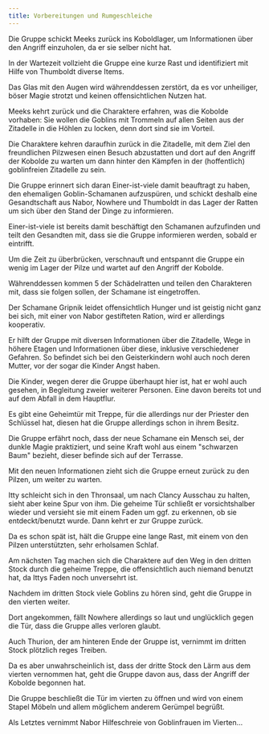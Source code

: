 ```yaml
---
title: Vorbereitungen und Rumgeschleiche
---
```


Die Gruppe schickt Meeks zurück ins Koboldlager, um Informationen über den Angriff einzuholen, da er sie selber nicht hat.

In der Wartezeit vollzieht die Gruppe eine kurze Rast und identifiziert mit Hilfe von Thumboldt diverse Items.

Das Glas mit den Augen wird währenddessen zerstört, da es vor unheiliger, böser Magie strotzt und keinen offensichtlichen Nutzen hat.

Meeks kehrt zurück und die Charaktere erfahren, was die Kobolde vorhaben: Sie wollen die Goblins mit Trommeln auf allen Seiten aus der Zitadelle in die Höhlen zu locken, denn dort sind sie im Vorteil.

Die Charaktere kehren daraufhin zurück in die Zitadelle, mit dem Ziel den freundlichen Pilzwesen einen Besuch abzustatten und dort auf den Angriff der Kobolde zu warten um dann hinter den Kämpfen in der (hoffentlich) goblinfreien Zitadelle zu sein.

Die Gruppe erinnert sich daran Einer-ist-viele damit beauftragt zu haben, den ehemaligen Goblin-Schamanen aufzuspüren, und schickt deshalb eine Gesandtschaft aus Nabor, Nowhere und Thumboldt in das Lager der Ratten um sich über den Stand der Dinge zu informieren.

Einer-ist-viele ist bereits damit beschäftigt den Schamanen aufzufinden und teilt den Gesandten mit, dass sie die Gruppe informieren werden, sobald er eintrifft.

Um die Zeit zu überbrücken, verschnauft und entspannt die Gruppe ein wenig im Lager der Pilze und wartet auf den Angriff der Kobolde.

Währenddessen kommen 5 der Schädelratten und teilen den Charakteren mit, dass sie folgen sollen, der Schamane ist eingetroffen.

Der Schamane Gripnik leidet offensichtlich Hunger und ist geistig nicht ganz bei sich, mit einer von Nabor gestifteten Ration, wird er allerdings kooperativ.

Er hilft der Gruppe mit diversen Informationen über die Zitadelle, Wege in höhere Etagen und Informationen über diese, inklusive verschiedener Gefahren. So befindet sich bei den Geisterkindern wohl auch noch deren Mutter, vor der sogar die Kinder Angst haben.

Die Kinder, wegen derer die Gruppe überhaupt hier ist, hat er wohl auch gesehen, in Begleitung zweier weiterer Personen. Eine davon bereits tot und auf dem Abfall in dem Hauptflur.

Es gibt eine Geheimtür mit Treppe, für die allerdings nur der Priester den Schlüssel hat, diesen hat die Gruppe allerdings schon in ihrem Besitz.

Die Gruppe erfährt noch, dass der neue Schamane ein Mensch sei, der dunkle Magie praktiziert, und seine Kraft wohl aus einem "schwarzen Baum" bezieht, dieser befinde sich auf der Terrasse.

Mit den neuen Informationen zieht sich die Gruppe erneut zurück zu den Pilzen, um weiter zu warten.

Itty schleicht sich in den Thronsaal, um nach Clancy Ausschau zu halten, sieht aber keine Spur von ihm. Die geheime Tür schließt er vorsichtshalber wieder und versieht sie mit einem Faden um ggf. zu erkennen, ob sie entdeckt/benutzt wurde. Dann kehrt er zur Gruppe zurück.

Da es schon spät ist, hält die Gruppe eine lange Rast, mit einem von den Pilzen unterstützten, sehr erholsamen Schlaf.

Am nächsten Tag machen sich die Charaktere auf den Weg in den dritten Stock durch die geheime Treppe, die offensichtlich auch niemand benutzt hat, da Ittys Faden noch unversehrt ist.

Nachdem im dritten Stock viele Goblins zu hören sind, geht die Gruppe in den vierten weiter. 

Dort angekommen, fällt Nowhere allerdings so laut und unglücklich gegen die Tür, dass die Gruppe alles verloren glaubt.

Auch Thurion, der am hinteren Ende der Gruppe ist, vernimmt im dritten Stock plötzlich reges Treiben.

Da es aber unwahrscheinlich ist, dass der dritte Stock den Lärm aus dem vierten vernommen hat, geht die Gruppe davon aus, dass der Angriff der Kobolde begonnen hat.

Die Gruppe beschließt die Tür im vierten zu öffnen und wird von einem Stapel Möbeln und allem möglichem anderem Gerümpel begrüßt.

Als Letztes vernimmt Nabor Hilfeschreie von Goblinfrauen im Vierten…
